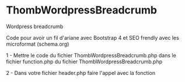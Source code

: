 # ThombWordpressBreadcrumb
Wordpress breadcrumb

Code pour avoir un fil d'ariane avec Bootstrap 4 et SEO frendly avec les microformat (schema.org)

1 - Mettre le code du fichier ThombWordpressBreadcrumb.php dans le fichier function.php du fichier ThombWordpressBreadcrumb.php

2 - Dans votre fichier header.php faire l'appel avec la fonction

<?php the_breadcrumb() ?>
